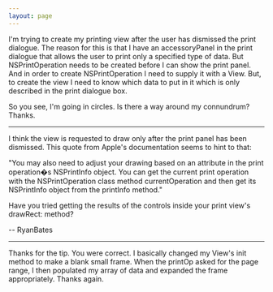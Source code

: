 ```yaml
---
layout: page
---
```


I'm trying to create my printing view after the user has dismissed the print dialogue. The reason for this is that I have an accessoryPanel in the print dialogue that allows the user to print only a specified type of data. But NSPrintOperation needs to be created before I can show the print panel. And in order to create NSPrintOperation I need to supply it with a View. But, to create the view I need to know which data to put in it which is only described in the print dialogue box.

So you see, I'm going in circles. Is there a way around my connundrum? Thanks.

----

I think the view is requested to draw only after the print panel has been dismissed. This quote from Apple's documentation seems to hint to that:

"You may also need to adjust your drawing based on an attribute in the print operation�s NSPrintInfo object. You can get the current print operation with the NSPrintOperation class method currentOperation and then get its NSPrintInfo object from the printInfo method."

Have you tried getting the results of the controls inside your print view's drawRect: method?

-- RyanBates

----
Thanks for the tip. You were correct. I basically changed my View's init method to make a blank small frame. When the printOp asked for the page range, I then populated my array of data and expanded the frame appropriately. Thanks again.
